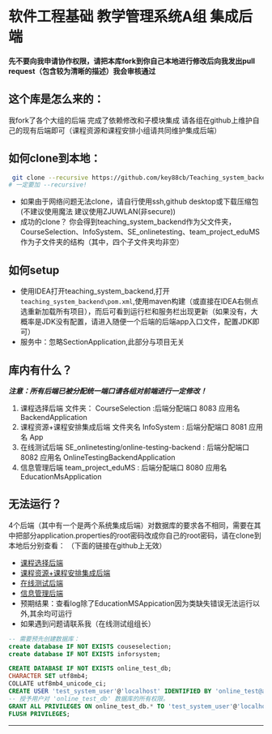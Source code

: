 ﻿# 软件工程基础 教学管理系统A组 集成后端
**先不要向我申请协作权限，请把本库fork到你自己本地进行修改后向我发出pull request（包含较为清晰的描述）我会审核通过**
## 这个库是怎么来的：
我fork了各个大组的后端 完成了依赖修改和子模块集成 请各组在github上维护自己的现有后端即可（课程资源和课程安排小组请共同维护集成后端）
## 如何clone到本地：
```bash
 git clone --recursive https://github.com/key88cb/Teaching_system_backend.git
# 一定要加 --recursive!
```
- 如果由于网络问题无法clone，请自行使用ssh,github desktop或下载压缩包(不建议使用魔法 建议使用ZJUWLAN(非secure))
- 成功的clone？ 你会得到teaching_system_backend作为父文件夹，CourseSelection、InfoSystem、SE_onlinetesting、team_project_eduMS作为子文件夹的结构（其中，四个子文件夹均非空）
## 如何setup 
- 使用IDEA打开teaching_system_backend,打开 ``teaching_system_backend\pom.xml``,使用maven构建（或直接在IDEA右侧点选重新加载所有项目），而后可看到运行栏和服务栏出现更新（如果没有，大概率是JDK没有配置，请进入随便一个后端的后端app入口文件，配置JDK即可）
- 服务中：忽略SectionApplication,此部分与项目无关
## 库内有什么？
***注意：所有后端已被分配统一端口请各组对前端进行一定修改！***
1. 课程选择后端 文件夹： CourseSelection :后端分配端口 8083 应用名 BackendApplication
2. 课程资源+课程安排集成后端 文件夹名 InfoSystem : 后端分配端口 8081 应用名 App 
3. 在线测试后端 SE_onlinetesting/online-testing-backend : 后端分配端口 8082 应用名 OnlineTestingBackendApplication
4. 信息管理后端 team_project_eduMS : 后端分配端口 8080 应用名 EducationMsApplication
## 无法运行？
4个后端（其中有一个是两个系统集成后端）对数据库的要求各不相同，需要在其中把部分application.properties的root密码改成你自己的root密码，请在clone到本地后分别查看：
（下面的链接在github上无效）
- [课程选择后端](CourseSelection/src/main/resources/application.properties)
- [课程资源+课程安排集成后端](InfoSystem/src/main/resources/application.properties)
- [在线测试后端](SE_onlinetesting/online-testing-backend/src/main/resources/application.properties)
- [信息管理后端](team_project_eduMS/src/main/resources/application.properties)
- 预期结果：查看log除了EducationMSAppication因为类缺失错误无法运行以外,其余均可运行
- 如果遇到问题请联系我（在线测试组组长）

```sql
-- 需要预先创建数据库：
create database IF NOT EXISTS couseselection;
create database IF NOT EXISTS inforsystem;

CREATE DATABASE IF NOT EXISTS online_test_db;
CHARACTER SET utf8mb4;
COLLATE utf8mb4_unicode_ci;
CREATE USER 'test_system_user'@'localhost' IDENTIFIED BY 'online_test@a758';
-- 授予用户对 'online_test_db' 数据库的所有权限。
GRANT ALL PRIVILEGES ON online_test_db.* TO 'test_system_user'@'localhost';
FLUSH PRIVILEGES;
```
---

